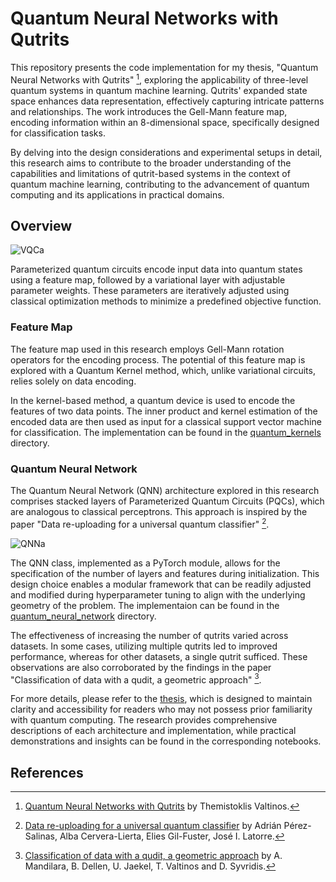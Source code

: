 # Quantum Neural Networks with Qutrits

This repository presents the code implementation for my thesis, "Quantum Neural Networks with Qutrits" [^1], exploring the applicability of three-level quantum systems in quantum machine learning. Qutrits' expanded state space enhances data representation, effectively capturing intricate patterns and relationships. The work introduces the Gell-Mann feature map, encoding information within an 8-dimensional space, specifically designed for classification tasks. 

By delving into the design considerations and experimental setups in detail, this research aims to contribute to the broader understanding of the capabilities and limitations of qutrit-based systems in the context of quantum machine learning, contributing to the advancement of quantum computing and its applications in practical domains.

## Overview

![VQCa](https://github.com/Themiscodes/Quantum-Neural-Networks/assets/73662635/514c96db-e628-4e40-9204-03e0ec9afb9b)


Parameterized quantum circuits encode input data into quantum states using a feature map, followed by a variational layer with adjustable parameter weights. These parameters are iteratively adjusted using classical optimization methods to minimize a predefined objective function.

### Feature Map

The feature map used in this research employs Gell-Mann rotation operators for the encoding process. The potential of this feature map is explored with a Quantum Kernel method, which, unlike variational circuits, relies solely on data encoding.

In the kernel-based method, a quantum device is used to encode the features of two data points. The inner product and kernel estimation of the encoded data are then used as input for a classical support vector machine for classification. The implementation can be found in the [quantum_kernels](quantum_kernels/) directory.

### Quantum Neural Network

The Quantum Neural Network (QNN) architecture explored in this research comprises stacked layers of Parameterized Quantum Circuits (PQCs), which are analogous to classical perceptrons. This approach is inspired by the paper "Data re-uploading for a universal quantum classifier" [^2].

![QNNa](https://github.com/Themiscodes/Quantum-Neural-Networks/assets/73662635/e8bfb173-1b13-482a-81a5-70e7cb13014d)

The QNN class, implemented as a PyTorch module, allows for the specification of the number of layers and features during initialization. This design choice enables a modular framework that can be readily adjusted and modified during hyperparameter tuning to align with the underlying geometry of the problem. The implementaion can be found in the [quantum\_neural\_network](quantum_neural_network/) directory.

The effectiveness of increasing the number of qutrits varied across datasets. In some cases, utilizing multiple qutrits led to improved performance, whereas for other datasets, a single qutrit sufficed. These observations are also corroborated by the findings in the paper "Classification of data with a qudit, a geometric approach" [^3].

For more details, please refer to the [thesis](thesis/), which is designed to maintain clarity and accessibility for readers who may not possess prior familiarity with quantum computing. The research provides comprehensive descriptions of each architecture and implementation, while practical demonstrations and insights can be found in the corresponding notebooks.

## References

[^1]: [Quantum Neural Networks with Qutrits](https://pergamos.lib.uoa.gr/uoa/dl/frontend/el/browse/3338218) by Themistoklis Valtinos.

[^2]: [Data re-uploading for a universal quantum classifier](https://arxiv.org/abs/1907.02085) by Adrián Pérez-Salinas, Alba Cervera-Lierta, Elies Gil-Fuster, José I. Latorre.

[^3]: [Classification of data with a qudit, a geometric approach](https://arxiv.org/abs/2307.14060) by A. Mandilara, B. Dellen, U. Jaekel, T. Valtinos and D. Syvridis.

